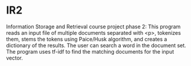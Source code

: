 # IR2
Information Storage and Retrieval course project phase 2:
This program reads an input file of multiple documents separated with \<p>, tokenizes them, stems the tokens using Paice/Husk algorithm, and creates a dictionary of the results.
The user can search a word in the document set. The program uses tf-idf to find the matching documents for the input vector.
